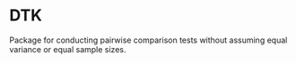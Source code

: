 DTK
===

Package for conducting pairwise comparison tests without assuming equal variance or equal sample sizes.
